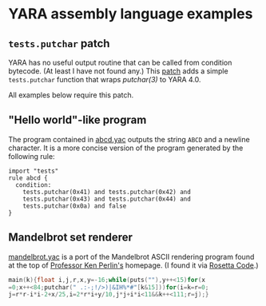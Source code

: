 # YARA assembly language examples

## `tests.putchar` patch

YARA has no useful output routine that can be called from condition
bytecode. (At least I have not found any.) This
[patch](yara4-putchar.patch) adds a simple `tests.putchar` function
that wraps _putchar(3)_ to YARA 4.0.

All examples below require this patch.

## "Hello world"-like program

The program contained in [abcd.yac](abcd.yac) outputs the string
`ABCD` and a newline character. It is a more concise version of the
program generated by the following rule:
``` YARA
import "tests"
rule abcd {
  condition:
    tests.putchar(0x41) and tests.putchar(0x42) and
    tests.putchar(0x43) and tests.putchar(0x44) and
    tests.putchar(0x0a) and false
}
```

## Mandelbrot set renderer

[mandelbrot.yac](mandelbrot.yac) is a port of the Mandelbrot ASCII
rendering program found at the top of [Professor Ken
Perlin's](https://mrl.nyu.edu/~perlin) homepage. (I found it via
[Rosetta Code](http://rosettacode.org/wiki/Mandelbrot_set#ASCII).)

``` C
main(k){float i,j,r,x,y=-16;while(puts(""),y++<15)for(x
=0;x++<84;putchar(" .:-;!/>)|&IH%*#"[k&15]))for(i=k=r=0;
j=r*r-i*i-2+x/25,i=2*r*i+y/10,j*j+i*i<11&&k++<111;r=j);}
```
